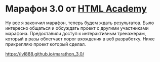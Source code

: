 # Марафон 3.0 от [HTML Academy](https://htmlacademy.ru/)
Ну все я закончил марафон, теперь будем ждать результатов. Было интересно общаться и обсуждать проект с другими участниками марафона. Предоставили доступ к интерактивным тренажерам, который в разы облегчает порог вхождения в веб разработку. Ниже прикрепляю проект который сделал.

https://lvl888.github.io/marathon_3.0/
